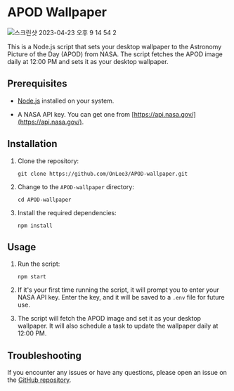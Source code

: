 # APOD Wallpaper

![스크린샷 2023-04-23 오후 9 14 54 2](https://user-images.githubusercontent.com/83897458/233839439-5ee9e7d8-3bd1-4ea1-84a1-bf50c2294cec.jpeg)

This is a Node.js script that sets your desktop wallpaper to the Astronomy Picture of the Day (APOD) from NASA. The script fetches the APOD image daily at 12:00 PM and sets it as your desktop wallpaper.

## Prerequisites

- [Node.js](https://nodejs.org/en/download/) installed on your system.

- A NASA API key. You can get one from [https://api.nasa.gov/](https://api.nasa.gov/).

## Installation

1.  Clone the repository:

    ```
    git clone https://github.com/OnLee3/APOD-wallpaper.git
    ```

2.  Change to the `APOD-wallpaper` directory:

    ```
    cd APOD-wallpaper
    ```

3.  Install the required dependencies:

    ```
    npm install
    ```

## Usage

1.  Run the script:

    ```
    npm start
    ```

2.  If it's your first time running the script, it will prompt you to enter your NASA API key. Enter the key, and it will be saved to a `.env` file for future use.
3.  The script will fetch the APOD image and set it as your desktop wallpaper. It will also schedule a task to update the wallpaper daily at 12:00 PM.

## Troubleshooting

If you encounter any issues or have any questions, please open an issue on the [GitHub repository](https://github.com/OnLee3/APOD-wallpaper/issues).
